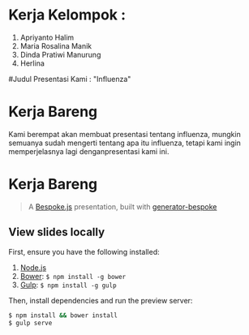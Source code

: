 # Kerja Kelompok :
 1. Apriyanto Halim
 2. Maria Rosalina Manik
 3. Dinda Pratiwi Manurung
 4. Herlina

#Judul Presentasi Kami : "Influenza"

# Kerja Bareng
Kami berempat akan membuat presentasi tentang influenza, mungkin semuanya sudah mengerti tentang apa itu influenza, tetapi kami ingin memperjelasnya lagi denganpresentasi kami ini.

# Kerja Bareng
> A [Bespoke.js](http://markdalgleish.com/projects/bespoke.js) presentation, built with [generator-bespoke](https://github.com/markdalgleish/generator-bespoke)

## View slides locally

First, ensure you have the following installed:

1. [Node.js](http://nodejs.org)
2. [Bower](http://bower.io): `$ npm install -g bower`
3. [Gulp](http://gulpjs.com): `$ npm install -g gulp`

Then, install dependencies and run the preview server:

```bash
$ npm install && bower install
$ gulp serve
```
